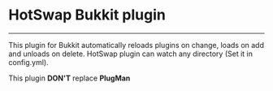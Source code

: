 # HotSwap Bukkit plugin
<hr>
This plugin for Bukkit automatically reloads plugins on change, loads on add and unloads on delete.
HotSwap plugin can watch any directory (Set it in config.yml).

This plugin <b>DON'T</b> replace <b>PlugMan</b>